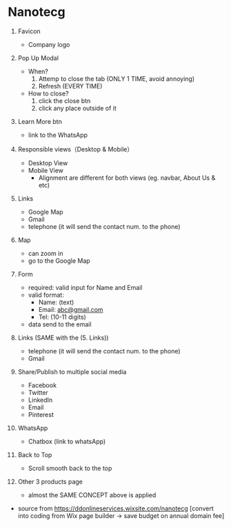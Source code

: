 # Nanotecg

1. Favicon
    - Company logo

2. Pop Up Modal
    - When?
        1. Attemp to close the tab (ONLY 1 TIME, avoid annoying)
        2. Refresh (EVERY TIME)
    - How to close?
        1. click the close btn
        2. click any place outside of it

3. Learn More btn
    - link to the WhatsApp

4. Responsible views（Desktop & Mobile）
    - Desktop View
    - Mobile View
        * Alignment are different for both views (eg. navbar, About Us & etc)

5. Links
    - Google Map
    - Gmail
    - telephone (it will send the contact num. to the phone)

6. Map
    - can zoom in
    - go to the Google Map

7. Form
    - required: valid input for Name and Email
    - valid format:
        - Name: (text)
        - Email: abc@gmail.com
        - Tel: (10-11 digits)
    - data send to the email

8. Links (SAME with the (5. Links))
    - telephone (it will send the contact num. to the phone)
    - Gmail

9. Share/Publish to multiple social media
    - Facebook
    - Twitter
    - LinkedIn
    - Email
    - Pinterest

10. WhatsApp
    - Chatbox (link to whatsApp)

11. Back to Top
    - Scroll smooth back to the top

12. Other 3 products page
    - almost the SAME CONCEPT above is applied


* source from https://ddonlineservices.wixsite.com/nanotecg 
  [convert into coding from Wix page builder -> save budget on annual domain fee]
